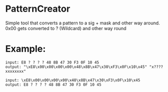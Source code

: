 # PatternCreator
Simple tool that converts a pattern to a sig + mask and other way around.
0x00 gets converted to ? (Wildcard) and other way round

# Example: 
```
input: E8 ? ? ? ? 48 8B 47 30 F3 0F 10 45
output: "\xE8\x00\x00\x00\x00\x48\x8B\x47\x30\xF3\x0F\x10\x45" "x????xxxxxxxx"
```
```
input: \xE8\x00\x00\x00\x00\x48\x8B\x47\x30\xF3\x0F\x10\x45
output: E8 ? ? ? ? 48 8B 47 30 F3 0F 10 45
```
